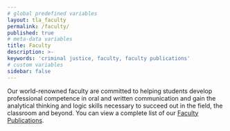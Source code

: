 ```yaml
---
# global predefined variables
layout: tla_faculty
permalink: /faculty/
published: true
# meta-data variables
title: Faculty
description: >-
keywords: 'criminal justice, faculty, faculty publications'
# custom variables
sidebar: false
---
```

Our world-renowned faculty are committed to helping students develop professional competence in oral and written communication and gain the analytical thinking and logic skills necessary to succeed out in the field, the classroom and beyond. You can view a complete list of our [Faculty Publications](https://liberalarts.temple.edu/sites/liberalarts/files/Criminal%20Justice%20Faculty%20Publications.pdf).
